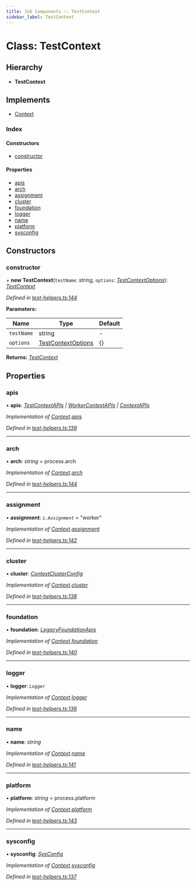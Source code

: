 ```yaml
---
title: Job Components :: TestContext
sidebar_label: TestContext
---
```


# Class: TestContext

## Hierarchy

* **TestContext**

## Implements

* [Context](../interfaces/context.md)

### Index

#### Constructors

* [constructor](testcontext.md#constructor)

#### Properties

* [apis](testcontext.md#apis)
* [arch](testcontext.md#arch)
* [assignment](testcontext.md#assignment)
* [cluster](testcontext.md#cluster)
* [foundation](testcontext.md#foundation)
* [logger](testcontext.md#logger)
* [name](testcontext.md#name)
* [platform](testcontext.md#platform)
* [sysconfig](testcontext.md#sysconfig)

## Constructors

###  constructor

\+ **new TestContext**(`testName`: *string*, `options`: *[TestContextOptions](../interfaces/testcontextoptions.md)*): *[TestContext](testcontext.md)*

*Defined in [test-helpers.ts:144](https://github.com/terascope/teraslice/blob/5e4063e2/packages/job-components/src/test-helpers.ts#L144)*

**Parameters:**

Name | Type | Default |
------ | ------ | ------ |
`testName` | string | - |
`options` | [TestContextOptions](../interfaces/testcontextoptions.md) |  {} |

**Returns:** *[TestContext](testcontext.md)*

## Properties

###  apis

• **apis**: *[TestContextAPIs](../interfaces/testcontextapis.md) | [WorkerContextAPIs](../interfaces/workercontextapis.md) | [ContextAPIs](../interfaces/contextapis.md)*

*Implementation of [Context](../interfaces/context.md).[apis](../interfaces/context.md#apis)*

*Defined in [test-helpers.ts:139](https://github.com/terascope/teraslice/blob/5e4063e2/packages/job-components/src/test-helpers.ts#L139)*

___

###  arch

• **arch**: *string* =  process.arch

*Implementation of [Context](../interfaces/context.md).[arch](../interfaces/context.md#arch)*

*Defined in [test-helpers.ts:144](https://github.com/terascope/teraslice/blob/5e4063e2/packages/job-components/src/test-helpers.ts#L144)*

___

###  assignment

• **assignment**: *`i.Assignment`* = "worker"

*Implementation of [Context](../interfaces/context.md).[assignment](../interfaces/context.md#assignment)*

*Defined in [test-helpers.ts:142](https://github.com/terascope/teraslice/blob/5e4063e2/packages/job-components/src/test-helpers.ts#L142)*

___

###  cluster

• **cluster**: *[ContextClusterConfig](../interfaces/contextclusterconfig.md)*

*Implementation of [Context](../interfaces/context.md).[cluster](../interfaces/context.md#cluster)*

*Defined in [test-helpers.ts:138](https://github.com/terascope/teraslice/blob/5e4063e2/packages/job-components/src/test-helpers.ts#L138)*

___

###  foundation

• **foundation**: *[LegacyFoundationApis](../interfaces/legacyfoundationapis.md)*

*Implementation of [Context](../interfaces/context.md).[foundation](../interfaces/context.md#foundation)*

*Defined in [test-helpers.ts:140](https://github.com/terascope/teraslice/blob/5e4063e2/packages/job-components/src/test-helpers.ts#L140)*

___

###  logger

• **logger**: *`Logger`*

*Implementation of [Context](../interfaces/context.md).[logger](../interfaces/context.md#logger)*

*Defined in [test-helpers.ts:136](https://github.com/terascope/teraslice/blob/5e4063e2/packages/job-components/src/test-helpers.ts#L136)*

___

###  name

• **name**: *string*

*Implementation of [Context](../interfaces/context.md).[name](../interfaces/context.md#name)*

*Defined in [test-helpers.ts:141](https://github.com/terascope/teraslice/blob/5e4063e2/packages/job-components/src/test-helpers.ts#L141)*

___

###  platform

• **platform**: *string* =  process.platform

*Implementation of [Context](../interfaces/context.md).[platform](../interfaces/context.md#platform)*

*Defined in [test-helpers.ts:143](https://github.com/terascope/teraslice/blob/5e4063e2/packages/job-components/src/test-helpers.ts#L143)*

___

###  sysconfig

• **sysconfig**: *[SysConfig](../interfaces/sysconfig.md)*

*Implementation of [Context](../interfaces/context.md).[sysconfig](../interfaces/context.md#sysconfig)*

*Defined in [test-helpers.ts:137](https://github.com/terascope/teraslice/blob/5e4063e2/packages/job-components/src/test-helpers.ts#L137)*
